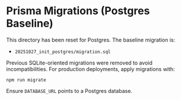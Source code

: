 # Prisma Migrations (Postgres Baseline)

This directory has been reset for Postgres. The baseline migration is:

- `20251027_init_postgres/migration.sql`

Previous SQLite-oriented migrations were removed to avoid incompatibilities. For production deployments, apply migrations with:

```
npm run migrate
```

Ensure `DATABASE_URL` points to a Postgres database.